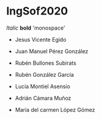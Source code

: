 <h1> IngSof2020 </h1>

*Italic* **bold** 'monospace'

* Jesus Vicente Egido

* Juan Manuel Pérez González

* Rubén Bullones Subirats

* Rubén González García

* Lucía Montiel Asensio

* Adrián Cámara Muñoz

* Maria del carmen López Gómez
